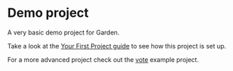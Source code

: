 # Demo project

A very basic demo project for Garden.

Take a look at the [Your First Project guide](https://docs.garden.io/tutorials/your-first-project) to see how this project is set up.

For a more advanced project check out the [vote](../vote) example project.
